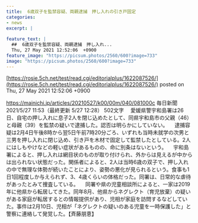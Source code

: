 ```yaml
---
title:  6歳双子を監禁容疑、両親逮捕　押し入れの引き戸固定  
categories:
- news
excerpt: |
  
feature_text: |
  ##  6歳双子を監禁容疑、両親逮捕　押し入れ...
  Thu, 27 May 2021 12:52:06  +0900
feature_image: "https://picsum.photos/2560/600?image=733"
image: "https://picsum.photos/2560/600?image=733"
---
```


[https://rosie.5ch.net/test/read.cgi/editorialplus/1622087526/](https://rosie.5ch.net/test/read.cgi/editorialplus/1622087526/)
posted on Thu, 27 May 2021 12:52:06  +0900

<!--more-->

https://mainichi.jp/articles/20210527/k00/00m/040/081000c 毎日新聞 2021/5/27 11:53（最終更新 5/27 12:28） 502文字 　愛媛県警宇和島署は26日、自宅の押し入れに息子2人を閉じ込めたとして、同県宇和島市の父親（46）と母親（39）を監禁の疑いで逮捕した。認否は明らかにしていない。 　逮捕容疑は2月4日午後8時から翌5日午前7時20分ごろ、いずれも当時未就学の次男と三男を押し入れに閉じ込め、引き戸を木材で固定して監禁したとしている。2人にはしもやけなどの軽い症状があるものの、命に別条はないという。 　宇和島署によると、押し入れは網目状のものが取り付けられ、外からは見えるが中からは出られない状態だった。関係者によると、2人は当時6歳の双子で、押し入れの中で無理な体勢が続いたことにより、姿勢の悪化が見られるという。食事も1日1回程度しか与えられず、3、4歳くらいの体格だった。同署は、日常的な虐待があったとみて捜査している。 　同署や県の児童相談所によると、一家は2019年に他県から転居してきた。同年8月、他県からネグレクト（育児放棄）の疑いがある家庭が転居するとの情報提供があり、児相が家庭を訪問するなどしていた。事件は2月10日、児相が「ネグレクトの疑いのある児童を一時保護した」と警察に連絡して発覚した。【斉藤朋恵】
